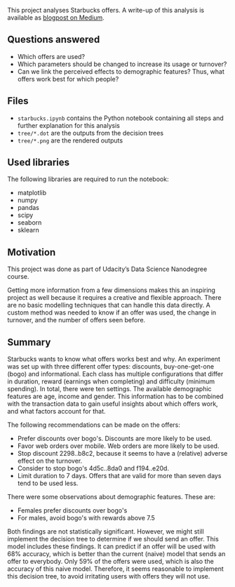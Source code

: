 This project analyses Starbucks offers.
A write-up of this analysis is available as [blogpost on Medium](https://medium.com/@maurits_94643/you-are-part-of-an-experiment-this-is-what-companies-learn-from-you-5050142f2891).

## Questions answered

* Which offers are used?
* Which parameters should be changed to increase its usage or turnover?
* Can we link the perceived effects to demographic features? Thus, what offers work best for which people?

## Files

* `starbucks.ipynb` contains the Python notebook containing all steps and further explanation for this analysis
* `tree/*.dot` are the outputs from the decision trees
* `tree/*.png` are the rendered outputs

## Used libraries

The following libraries are required to run the notebook:

* matplotlib
* numpy
* pandas
* scipy
* seaborn
* sklearn

## Motivation

This project was done as part of Udacity’s Data Science Nanodegree course. 

Getting more information from a few dimensions makes this an inspiring project as well because it requires a creative and flexible approach. There are no basic modelling techniques that can handle this data directly. A custom method was needed to know if an offer was used, the change in turnover, and the number of offers seen before.

## Summary

Starbucks wants to know what offers works best and why. An experiment was set up with three different offer types: discounts, buy-one-get-one (bogo) and informational. Each class has multiple configurations that differ in duration, reward (earnings when completing) and difficulty (minimum spending). In total, there were ten settings. The available demographic features are age, income and gender. This information has to be combined with the transaction data to gain useful insights about which offers work, and what factors account for that.

The following recommendations can be made on the offers:

* Prefer discounts over bogo's. Discounts are more likely to be used.
* Favor web orders over mobile. Web orders are more likely to be used.
* Stop discount 2298..b8c2, because it seems to have a (relative) adverse effect on the turnover.
* Consider to stop bogo's 4d5c..8da0 and f194..e20d.
* Limit duration to 7 days. Offers that are valid for more than seven days tend to be used less.

There were some observations about demographic features. These are:

* Females prefer discounts over bogo's
* For males, avoid bogo's with rewards above 7.5

Both findings are not statistically significant. However, we might still implement the decision tree to determine if we should send an offer. This model includes these findings. It can predict if an offer will be used with 68% accuracy, which is better than the current (naive) model that sends an offer to everybody. Only 59% of the offers were used, which is also the accuracy of this naive model. Therefore, it seems reasonable to implement this decision tree, to avoid irritating users with offers they will not use.
